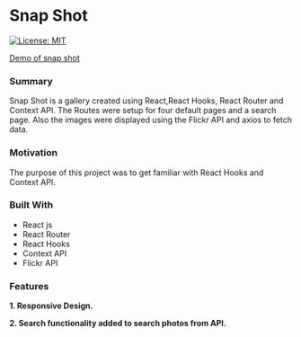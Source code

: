 # Snap Shot 


[![License: MIT](https://img.shields.io/badge/License-MIT-yellow.svg)](https://opensource.org/licenses/MIT)


[Demo of snap shot](https://yog9.github.io/SnapShot/)



### Summary

Snap Shot is a gallery created using React,React Hooks, React Router and Context API. The Routes were setup for four default pages and a search page. Also the images were displayed using the Flickr API and axios to fetch data.

### Motivation

The purpose of this project was to get familiar with React Hooks and Context API.

### Built With

- React js
- React Router
- React Hooks
- Context API
- Flickr API

### Features

**1. Responsive Design.**

**2. Search functionality added to search photos from API.**


